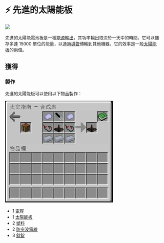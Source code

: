 # ⚡ 先進的太陽能板



![](https://camo.githubusercontent.com/2bc8fa2012053ee5ecd02483ecc1d0d878bc4262ee3c511277b5b278a1d3d037/68747470733a2f2f692e696d6775722e636f6d2f7555646f3049652e706e67)

先進的太陽能電池板是一種[能源輸出](../space/energy-systems.md)，其功率輸出取決於一天中的時間。它可以儲存多達 15000 單位的能量，以通過[導管](Conduit.md)傳輸到其他機器。它的效率是一般[太陽能板](Solar-Panel.md)的兩倍。

## 獲得

### 製作

先進的太陽能板可以使用以下物品製作：

![](<../.gitbook/assets/image (221) (1) (1) (1).png>)

* 1 [電容](capacitor.md)
* 1 [太陽能板](Solar-Panel.md)
* 2 [塑料](plastic.md)
* 2 [防突波電線](surge-proof-wire.md)
* 3 [鈦錠](titanium-ingot.md)
